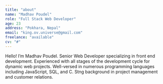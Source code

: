 ```yaml
---
title: "about"
name: "Madhav Poudel"
role: "Full Stack Web Developer"
age: 23
address: "Pokhara, Nepal"
email: "king.ov.universe@gmail.com"
freelance: "available"
cv: "#"
---
```

Hello! I’m Madhav Poudel. Senior Web Developer specializing in front end development. Experienced with all stages of the development cycle for dynamic web projects. Well-versed in numerous programming languages including JavaScript, SQL, and C. Stng background in project management and customer relations.
